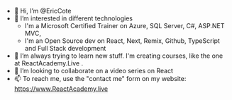 - 👋 Hi, I’m @EricCote
- 👀 I’m interested in different technologies 
  - I'm a Microsoft Certified Trainer on Azure, SQL Server, C#, ASP.NET MVC, 
  - I'm an Open Source dev on React, Next, Remix, Github, TypeScript and Full Stack development
- 🌱 I’m always trying to learn new stuff. I'm creating courses, like the one at ReactAcademy.Live .
- 💞️ I’m looking to collaborate on a video series on React
- 📫 To reach me, use the "contact me" form on my website: https://www.ReactAcademy.live 

<!---
EricCote/EricCote is a ✨ special ✨ repository because its `README.md` (this file) appears on your GitHub profile.
You can click the Preview link to take a look at your changes.
--->
